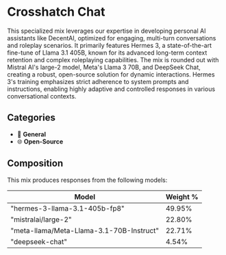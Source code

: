 # Crosshatch Chat

This specialized mix leverages our expertise in developing personal AI assistants like DecentAI, optimized for engaging, multi-turn conversations and roleplay scenarios. It primarily features Hermes 3, a state-of-the-art fine-tune of Llama 3.1 405B, known for its advanced long-term context retention and complex roleplaying capabilities. The mix is rounded out with Mistral AI's large-2 model, Meta's Llama 3 70B, and DeepSeek Chat, creating a robust, open-source solution for dynamic interactions. Hermes 3's training emphasizes strict adherence to system prompts and instructions, enabling highly adaptive and controlled responses in various conversational contexts.

## Categories

- 💬 **General**
- 🌐 **Open-Source**

## Composition

This mix produces responses from the following models:

| Model                                    | Weight % |
| ---------------------------------------- | -------- |
| "hermes-3-llama-3.1-405b-fp8"            | 49.95%   |
| "mistralai/large-2"                      | 22.80%   |
| "meta-llama/Meta-Llama-3.1-70B-Instruct" | 22.71%   |
| "deepseek-chat"                          | 4.54%    |
